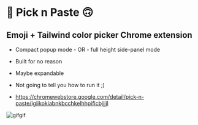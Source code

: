 # 🙂 Pick n Paste 🙃
## Emoji + Tailwind color picker Chrome extension

- Compact popup mode - OR - full height side-panel mode
- Built for no reason
- Maybe expandable
- Not going to tell you how to run it ;)

- https://chromewebstore.google.com/detail/pick-n-paste/igiikokiabnkbcchkelhhpificbjjjjl

![gifgif](https://github.com/user-attachments/assets/d19185cb-4371-46fd-a6c1-91dfcdc59b2b)

